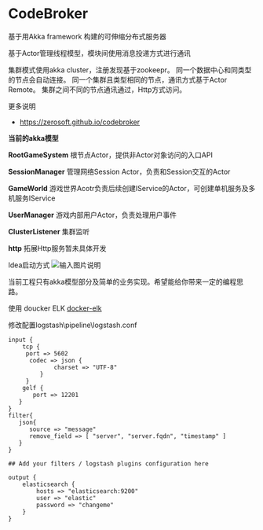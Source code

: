 # CodeBroker

基于用Akka framework 构建的可伸缩分布式服务器

基于Actor管理线程模型，模块间使用消息投递方式进行通讯

集群模式使用akka cluster，注册发现基于zookeepr。
同一个数据中心和同类型的节点会自动连接。
同一个集群且类型相同的节点，通讯方式基于Actor Remote。
集群之间不同的节点通讯通过，Http方式访问。

更多说明
- https://zerosoft.github.io/codebroker

 **当前的akka模型** 

 **RootGameSystem**  根节点Actor，提供非Actor对象访问的入口API

 **SessionManager** 管理网络Session Actor，负责和Session交互的Actor

 **GameWorld** 游戏世界Acotr负责后续创建IService的Actor，可创建单机服务及多机服务IService

 **UserManager** 游戏内部用户Actor，负责处理用户事件

 **ClusterListener** 集群监听

 **http** 拓展Http服务暂未具体开发 

Idea启动方式
![输入图片说明](https://images.gitee.com/uploads/images/2020/0518/101654_fc8d2acb_19059.png "微信截图_20200518101606.png")


当前工程只有akka模型部分及简单的业务实现。希望能给你带来一定的编程思路。

使用 doucker ELK [docker-elk](https://github.com/deviantony/docker-elk)

修改配置logstash\pipeline\logstash.conf


```
input { 
    tcp {
     port => 5602
      codec => json {
             charset => "UTF-8"
         }
     }
    gelf {
       port => 12201
   }
} 
filter{
   json{
      source => "message"
      remove_field => [ "server", "server.fqdn", "timestamp" ]
   }
}

## Add your filters / logstash plugins configuration here

output {
	elasticsearch {
		hosts => "elasticsearch:9200"
		user => "elastic"
		password => "changeme"
	}
}
```


    
